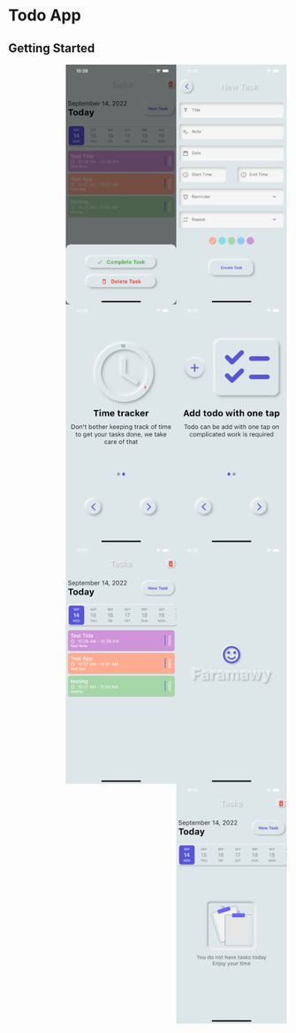 # Todo App


## Getting Started

<img alt="Night Coding" width="200" src="https://github.com/MFaramawy/Todo_Neumorphism/blob/master/assets/layout/Add_Task.png" align="right"/>

<img alt="Night Coding" width="200" src="https://github.com/MFaramawy/Todo_Neumorphism/blob/master/assets/layout/Bottom_Sheet.png" align="right"/>

<img alt="Night Coding" width="200" src="https://github.com/MFaramawy/Todo_Neumorphism/blob/master/assets/layout/OnBoarding_1.png" align="right"/>

<img alt="Night Coding" width="200" src="https://github.com/MFaramawy/Todo_Neumorphism/blob/master/assets/layout/OnBoarding_2.png" align="right"/>

<img alt="Night Coding" width="200" src="https://github.com/MFaramawy/Todo_Neumorphism/blob/master/assets/layout/Splash.png" align="right"/>

<img alt="Night Coding" width="200" src="https://github.com/MFaramawy/Todo_Neumorphism/blob/master/assets/layout/Task_Desgin.png" align="right"/>

<img alt="Night Coding" width="200" src="https://github.com/MFaramawy/Todo_Neumorphism/blob/master/assets/layout/Tasks_Screen.png" align="right"/>

